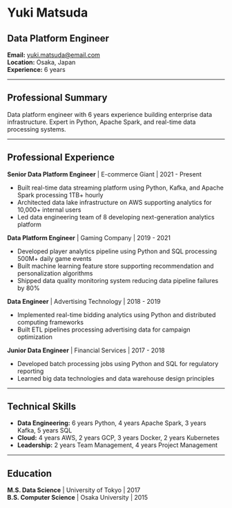 # Yuki Matsuda
## Data Platform Engineer

**Email:** yuki.matsuda@email.com  
**Location:** Osaka, Japan  
**Experience:** 6 years  

---

## Professional Summary

Data platform engineer with 6 years experience building enterprise data infrastructure. Expert in Python, Apache Spark, and real-time data processing systems.

---

## Professional Experience

**Senior Data Platform Engineer** | E-commerce Giant | 2021 - Present
- Built real-time data streaming platform using Python, Kafka, and Apache Spark processing 1TB+ hourly
- Architected data lake infrastructure on AWS supporting analytics for 10,000+ internal users
- Led data engineering team of 8 developing next-generation analytics platform

**Data Platform Engineer** | Gaming Company | 2019 - 2021
- Developed player analytics pipeline using Python and SQL processing 500M+ daily game events
- Built machine learning feature store supporting recommendation and personalization algorithms
- Shipped data quality monitoring system reducing data pipeline failures by 80%

**Data Engineer** | Advertising Technology | 2018 - 2019
- Implemented real-time bidding analytics using Python and distributed computing frameworks
- Built ETL pipelines processing advertising data for campaign optimization

**Junior Data Engineer** | Financial Services | 2017 - 2018
- Developed batch processing jobs using Python and SQL for regulatory reporting
- Learned big data technologies and data warehouse design principles

---

## Technical Skills

- **Data Engineering:** 6 years Python, 4 years Apache Spark, 3 years Kafka, 5 years SQL
- **Cloud:** 4 years AWS, 2 years GCP, 3 years Docker, 2 years Kubernetes
- **Leadership:** 2 years Team Management, 4 years Project Management

---

## Education

**M.S. Data Science** | University of Tokyo | 2017  
**B.S. Computer Science** | Osaka University | 2015